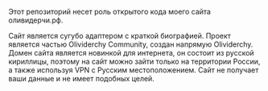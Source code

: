 Этот репозиторий несет роль открытого кода моего сайта оливидерчи.рф.

Сайт является сугубо адаптером с краткой биографией. Проект является частью Olividerchy Community, создан напрямую Olividerchy. 
Домен сайта является новинкой для интернета, он состоит из русской кириллицы, поэтому на сайт можно зайти только на территории России, а также используя VPN с Русским местоположением.
Сайт не получает ваши данные и не имеет подобных целей. 
